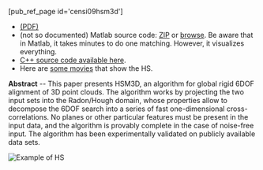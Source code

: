 <!--
title: "HSM3D: Feature-Less Global 6DOF Scan-Matching in the Hough/Radon Domain"
Date: 2008-09-13
inMenu: true
orderInfo: -300
PURL: https://purl.org/censi/2008/hsm3d
elinkAttrs:
   :link_text: HSM3D

 -->

[pub_ref_page id='censi09hsm3d']

  - [(PDF)](https://censi.science/pub/research/2009-icra-hsm3d.pdf)
  - (not so documented) Matlab source code: [ZIP] or [browse]. Be aware that in Matlab, it takes minutes
    to do one matching. However, it visualizes everything.
  - [C++ source code available here][cpp].
  - Here are [some movies][movies] that show the HS.

**Abstract** -- This paper presents HSM3D, an algorithm for global rigid
6DOF alignment of 3D point clouds. The algorithm works by
projecting the two input sets into the Radon/Hough domain,
whose properties allow to decompose the 6DOF search into a
series of fast one-dimensional cross-correlations. No
planes or other particular features must be present in the
input data, and the algorithm is provably complete in the
case of noise-free input. The algorithm has been
experimentally validated on publicly available data sets.


![Example of HS](https://censi.science/pub/research/2009-icra-hsm3d/hsm3d.png)


[ZIP]: https://censi.science/pub/research/2009-icra-hsm3d/matlab-20080915.zip
[browse]: https://censi.science/pub/research/2009-icra-hsm3d/matlab-20080915/
[movies]: https://censi.science/pub/research/2009-icra-hsm3d/movies.zip
[cpp]: http://robotics.ucmerced.edu/Software

[Stefano Carpin]: http://robotics.ucmerced.edu/
